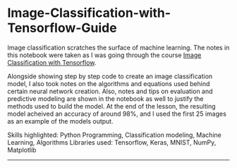 # Image-Classification-with-Tensorflow-Guide

Image classification scratches the surface of machine learning. The notes in this notebook were taken as I was going through the course [Image Classification with Tensorflow](https://www.coursera.org/learn/tensorflow-beginner-basic-image-classification/home/welcome). 

Alongside showing step by step code to create an image classification model, I also took notes on the algorithms and equations used behind certain neural network creation. Also, notes and tips on evaluation and predictive modeling are shown in the notebook as well to justify the methods used to build the model. At the end of the lesson, the resulting model acheived an accuracy of around 98%, and I used the first 25 images as an example of the models output.

Skills highlighted: Python Programming, Classification modeling, Machine Learning, Algorithms
Libraries used: Tensorflow, Keras, MNIST, NumPy, Matplotlib

<hr>
